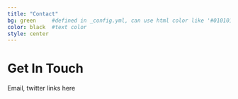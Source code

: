 ```yaml
---
title: "Contact"
bg: green     #defined in _config.yml, can use html color like '#010101'
color: black  #text color
style: center
---
```


# Get In Touch

Email, twitter links here
